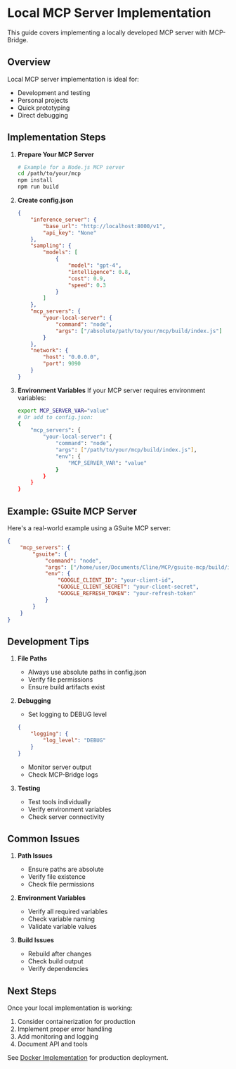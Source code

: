 # Local MCP Server Implementation

This guide covers implementing a locally developed MCP server with MCP-Bridge.

## Overview

Local MCP server implementation is ideal for:
- Development and testing
- Personal projects
- Quick prototyping
- Direct debugging

## Implementation Steps

1. **Prepare Your MCP Server**
   ```bash
   # Example for a Node.js MCP server
   cd /path/to/your/mcp
   npm install
   npm run build
   ```

2. **Create config.json**
   ```json
   {
       "inference_server": {
           "base_url": "http://localhost:8000/v1",
           "api_key": "None"
       },
       "sampling": {
           "models": [
               {
                   "model": "gpt-4",
                   "intelligence": 0.8,
                   "cost": 0.9,
                   "speed": 0.3
               }
           ]
       },
       "mcp_servers": {
           "your-local-server": {
               "command": "node",
               "args": ["/absolute/path/to/your/mcp/build/index.js"]
           }
       },
       "network": {
           "host": "0.0.0.0",
           "port": 9090
       }
   }
   ```

3. **Environment Variables**
   If your MCP server requires environment variables:
   ```bash
   export MCP_SERVER_VAR="value"
   # Or add to config.json:
   {
       "mcp_servers": {
           "your-local-server": {
               "command": "node",
               "args": ["/path/to/your/mcp/build/index.js"],
               "env": {
                   "MCP_SERVER_VAR": "value"
               }
           }
       }
   }
   ```

## Example: GSuite MCP Server

Here's a real-world example using a GSuite MCP server:

```json
{
    "mcp_servers": {
        "gsuite": {
            "command": "node",
            "args": ["/home/user/Documents/Cline/MCP/gsuite-mcp/build/index.js"],
            "env": {
                "GOOGLE_CLIENT_ID": "your-client-id",
                "GOOGLE_CLIENT_SECRET": "your-client-secret",
                "GOOGLE_REFRESH_TOKEN": "your-refresh-token"
            }
        }
    }
}
```

## Development Tips

1. **File Paths**
   - Always use absolute paths in config.json
   - Verify file permissions
   - Ensure build artifacts exist

2. **Debugging**
   - Set logging to DEBUG level
   ```json
   {
       "logging": {
           "log_level": "DEBUG"
       }
   }
   ```
   - Monitor server output
   - Check MCP-Bridge logs

3. **Testing**
   - Test tools individually
   - Verify environment variables
   - Check server connectivity

## Common Issues

1. **Path Issues**
   - Ensure paths are absolute
   - Verify file existence
   - Check file permissions

2. **Environment Variables**
   - Verify all required variables
   - Check variable naming
   - Validate variable values

3. **Build Issues**
   - Rebuild after changes
   - Check build output
   - Verify dependencies

## Next Steps

Once your local implementation is working:
1. Consider containerization for production
2. Implement proper error handling
3. Add monitoring and logging
4. Document API and tools

See [Docker Implementation](../docker-mcp) for production deployment.

